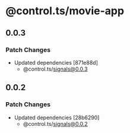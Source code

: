 # @control.ts/movie-app

## 0.0.3

### Patch Changes

- Updated dependencies [871e88d]
  - @control.ts/signals@0.0.3

## 0.0.2

### Patch Changes

- Updated dependencies [28b6290]
  - @control.ts/signals@0.0.2
